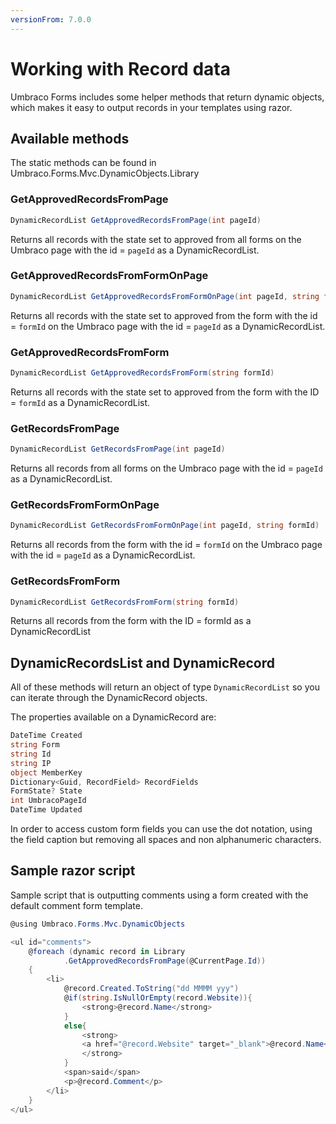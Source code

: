 ```yaml
---
versionFrom: 7.0.0
---
```


# Working with Record data

Umbraco Forms includes some helper methods that return dynamic objects, which makes it easy to output records in your templates using razor.

## Available methods
The static methods can be found in Umbraco.Forms.Mvc.DynamicObjects.Library

### GetApprovedRecordsFromPage

```csharp
DynamicRecordList GetApprovedRecordsFromPage(int pageId)
```

Returns all records with the state set to approved from all forms on the Umbraco page with the id = `pageId` as a DynamicRecordList. 

### GetApprovedRecordsFromFormOnPage

```csharp
DynamicRecordList GetApprovedRecordsFromFormOnPage(int pageId, string formId)
```

Returns all records with the state set to approved from the form with the id = `formId` on the Umbraco page with the id = `pageId` as a DynamicRecordList.

### GetApprovedRecordsFromForm

```csharp
DynamicRecordList GetApprovedRecordsFromForm(string formId)
```

Returns all records with the state set to approved from the form with the ID = `formId` as a DynamicRecordList.

### GetRecordsFromPage

```csharp
DynamicRecordList GetRecordsFromPage(int pageId)
```

Returns all records from all forms on the Umbraco page with the id = `pageId` as a DynamicRecordList.

### GetRecordsFromFormOnPage

```csharp
DynamicRecordList GetRecordsFromFormOnPage(int pageId, string formId)
```

Returns all records from the form with the id = `formId` on the Umbraco page with the id = `pageId` as a DynamicRecordList.

### GetRecordsFromForm

```csharp
DynamicRecordList GetRecordsFromForm(string formId)
```

Returns all records from the form with the ID = formId as a DynamicRecordList

## DynamicRecordsList and DynamicRecord

All of these methods will return an object of type `DynamicRecordList` so you can iterate through the DynamicRecord objects.

The properties available on a DynamicRecord are:

```csharp
DateTime Created
string Form
string Id
string IP
object MemberKey
Dictionary<Guid, RecordField> RecordFields
FormState? State
int UmbracoPageId
DateTime Updated
```

In order to access custom form fields you can use the dot notation, using the field caption but removing all spaces and non alphanumeric characters.

## Sample razor script 

Sample script that is outputting comments using a form created with the default comment form template.

```csharp
@using Umbraco.Forms.Mvc.DynamicObjects

<ul id="comments">
	@foreach (dynamic record in Library
			.GetApprovedRecordsFromPage(@CurrentPage.Id))
	{
		<li>
			@record.Created.ToString("dd MMMM yyy")
			@if(string.IsNullOrEmpty(record.Website)){
				<strong>@record.Name</strong>
			}
			else{
				<strong>
				<a href="@record.Website" target="_blank">@record.Name</a>
				</strong>
			}
			<span>said</span>
			<p>@record.Comment</p>
		</li>
	}
</ul>
```
